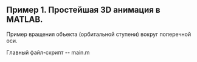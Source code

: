 ## Пример 1. Простейшая 3D анимация в MATLAB.

Пример вращения объекта (орбитальной ступени) вокруг поперечной оси.

Главный файл-скрипт -- main.m
